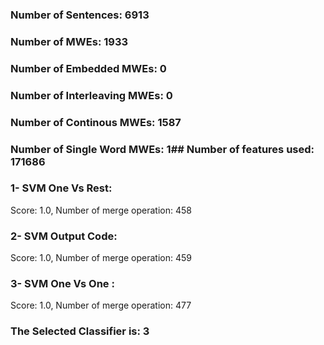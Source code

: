 ### Number of Sentences: 6913
### Number of MWEs: 1933

### Number of Embedded MWEs: 0

### Number of Interleaving MWEs: 0

### Number of Continous MWEs: 1587

### Number of Single Word MWEs: 1## Number of features used: 171686

### 1- SVM One Vs Rest: 
Score: 1.0, Number of merge operation: 458
### 2- SVM Output Code: 
Score: 1.0, Number of merge operation: 459
### 3- SVM One Vs One : 
Score: 1.0, Number of merge operation: 477
### The Selected Classifier is: 3
